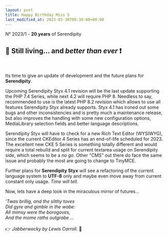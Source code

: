 ```yaml
---
layout: post
title: Happy Birthday Miss S
last_modified_at: 2023-03-30T08:30:00+00:00
---
```


N° 2023/1 - **20 years** of Serendipity

<div markdown="1">
 <div>

<h2>🎂 Still living… and <em>better than ever</em> ❗</h2><br>

<p>Its time to give an update of development and the future plans for <strong>Serendipity</strong>.</p>

<p>Upcoming Serendipity Styx 4.1 revision will be the last update supporting the PHP 7.4 Series, while next 4.2 will require PHP 8. Needless to say, recommended to use is the latest PHP 8.2 revision which allows to use all features Serendipity Styx already supports. Styx 4.1 has ironed out some bugs and other inconsistencies and is pretty much a maintenance release, but also improves the handling with some new configuration options,&nbsp; MediaLibrary selection fields and better language descriptions.</p>

<p>Serendipity Styx will have to check for a new Rich Text Editor (WYSIWYG), since the current CKEditor 4 Series has an end-of-life scheduled for 2023. The excellent new CKE 5 Series is something totally different and would require a total rebuild and split for current textarea usage on Serendipity side, which seems to be a <em>no go</em>. Other "CMS" out there do face the same issue and probably the most are going to change to TinyMCE.</p>

<p>Further plans for <strong>Serendipity Styx</strong> will see a refactoring of the current language system to <strong>UTF-8</strong> only and maybe even move away from current constant only usage. <em>Time will tell.</em></p>

<p>Now, lets have a deep look in the miraculous mirror of futures…</p>

<p><em>’Twas brillig, and the slithy toves<br />
Did gyre and gimble in the wabe:<br />
All mimsy were the borogoves,<br />
And the mome raths outgrabe …</em><br />
<br />
👉 <em>Jabberwocky by Lewis Carroll. </em>🧞</p>

 </div>
</div>
